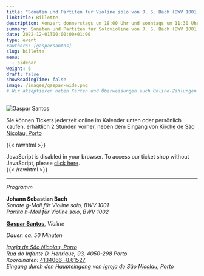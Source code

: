 ```yaml
---
title: "Sonaten und Partiten für Violine solo von J. S. Bach (BWV 1001 - 1002)"
linktitle: Billette
description: Konzert donnerstags um 18:00 Uhr und sonntags um 11:30 Uhr in der Kirche São Nicolau, Porto, Portugal
summary: Sonaten und Partiten für Solovioline von J. S. Bach (BWV 1001 - 1002), Gaspar Santos, Violine, in der Kirche São Nicolau, Porto
date: 2022-12-01T00:00:00+01:00
type: event
#authors: [gasparsantos]
slug: billette
menu:
  - sidebar
weight: 6
draft: false
showReadingTime: false
image: /images/gaspar-wide.png
# Wir akzeptieren neben Karten und Überweisungen auch Online-Zahlungen in ![Bitcoin by Lightning Network](/images/bitcoinsmall.png)
---
```

![
Gaspar Santos](/images/gaspar-wide.png)

Sie können Tickets jederzeit online im Kalender unten oder persönlich kaufen, erhältlich 2 Stunden vorher, neben dem Eingang von [Kirche de São Nicolau, Porto](https://pt.wikipedia.org/wiki/Igreja_de_S%C3%A3o_Nicolau_(Porto))

{{< rawhtml >}}
<!-- <link rel="stylesheet" type="text/css" href="https://pretix.eu/gfs/bach-2/widget/v1.css"> -->
<link rel="preload" type="text/css" href="https://pretix.eu/gfs/bach2022/widget/v1.css" as="style" onload="this.onload=null;this.rel='stylesheet'">
<script async type="text/javascript" src="https://pretix.eu/widget/v1.de.js"></script>

<pretix-widget event="https://pretix.eu/gfs/bach2022/"></pretix-widget>
<noscript>
   <div class="pretix-widget-compat">
        <div class="pretix-widget-info-message">
            JavaScript is disabled in your browser. To access our ticket shop without JavaScript, please <a target="_blank" rel="noopener" href="https://pretix.eu/gfs/bach2022/">click here</a>.
        </div>
    </div>
</noscript>
{{< /rawhtml >}}

---

*Programm*

**Johann Sebastian Bach**\
*Sonate g-Moll für Violine solo, BWV 1001*\
*Partita h-Moll für Violine solo, BWV 1002*

**[Gaspar Santos](/de/)**, *Violine*

*Dauer: ca. 50 Minuten*

*[Igreja de São Nicolau, Porto](https://pt.wikipedia.org/wiki/Igreja_de_S%C3%A3o_Nicolau_(Porto))*\
*Rua do Infante D. Henrique, 93, 4050-298 Porto*\
*Koordinaten:* [41.14066 -8.61527](https://goo.gl/maps/DJJ3sznjKx6BajTA7)\
*Eingang durch den Haupteingang von [Igreja de São Nicolau, Porto](https://pt.wikipedia.org/wiki/Igreja_de_S%C3%A3o_Nicolau_(Porto))*

[Igreja de São Nicolau, Porto]: https://pt.wikipedia.org/wiki/Igreja_de_S%C3%A3o_Nicolau_(Porto)
